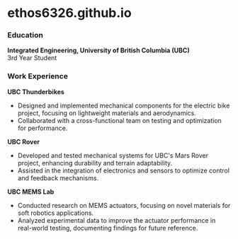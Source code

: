 # ethos6326.github.io

### Education
**Integrated Engineering, University of British Columbia (UBC)**  
3rd Year Student

### Work Experience

**UBC Thunderbikes**  
- Designed and implemented mechanical components for the electric bike project, focusing on lightweight materials and aerodynamics.
- Collaborated with a cross-functional team on testing and optimization for performance.

**UBC Rover**  
- Developed and tested mechanical systems for UBC's Mars Rover project, enhancing durability and terrain adaptability.
- Assisted in the integration of electronics and sensors to optimize control and feedback mechanisms.

**UBC MEMS Lab**  
- Conducted research on MEMS actuators, focusing on novel materials for soft robotics applications.
- Analyzed experimental data to improve the actuator performance in real-world testing, documenting findings for future reference.
